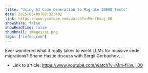 ```yaml
---
title: "Using AI Code Generation to Migrate 20000 Tests"
date: 2025-06-09T08:32:48Z
link: https://www.youtube.com/watch?v=Mm-fHvuj_00
showShare: false
showReadTime: false
thumbnail: images/ai.png
tags: ["infoq.com"]
---
```

Ever wondered what it really takes to wield LLMs for massive code migrations? Shane Hastie discuss with Sergii Gorbachov, ...

- Link to article: https://www.youtube.com/watch?v=Mm-fHvuj_00